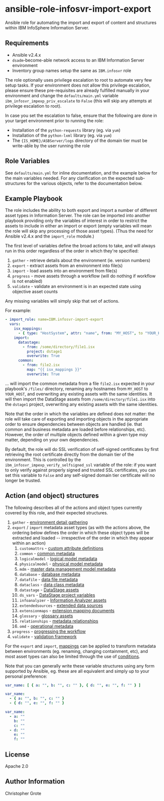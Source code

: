 # ansible-role-infosvr-import-export

Ansible role for automating the import and export of content and structures within IBM InfoSphere Information Server.

## Requirements

- Ansible v2.4.x
- `dsadm`-become-able network access to an IBM Information Server environment
- Inventory group names setup the same as `IBM.infosvr` role

The role optionally uses privilege escalation to root to automate very few setup tasks. If your environment does not allow this privilege escalation, please ensure these pre-requisites are already fulfilled manually in your environment and change the `defaults/main.yml` variable `ibm_infosvr_impexp_priv_escalate` to `False` (this will skip any attempts at privilege escalation to root).

In case you set the escalation to false, ensure that the following are done in your target environment prior to running the role:

- Installation of the `python-requests` library (eg. via `yum`)
- Installation of the `python-lxml` library (eg. via `yum`)
- The `{IS_HOME}/ASBServer/logs` directory of the domain tier must be write-able by the user running the role

## Role Variables

See `defaults/main.yml` for inline documentation, and the example below for the main variables needed. For any clarification on the expected sub-structures for the various objects, refer to the documentation below.

## Example Playbook

The role includes the ability to both export and import a number of different asset types in Information Server. The role can be imported into another playbook providing only the variables of interest in order to restrict the assets to include in either an import or export (empty variables will mean the role will skip any processing of those asset types). (Thus the need for Ansible v2.4.x and the `import_role` module.)

The first level of variables define the broad actions to take, and will always run in this order regardless of the order in which they're specified:

1. `gather` - retrieve details about the environment (ie. version numbers)
1. `export` - extract assets from an environment into file(s)
1. `import` - load assets into an environment from file(s)
1. `progress` - move assets through a workflow (will do nothing if workflow is not enabled)
1. `validate` - validate an environment is in an expected state using objective asset counts

Any missing variables will simply skip that set of actions.

For example:

```yml
- import_role: name=IBM.infosvr-import-export
  vars:
    isx_mappings:
      - { type: "HostSystem", attr: "name", from: "MY_HOST", to "YOUR_HOST" }
    import:
      datastage:
        - from: /some/directory/file1.isx
          project: dstage1
          overwrite: True
      common:
        - from: file2.isx
          map: "{{ isx_mappings }}"
          overwrite: True
```

... will import the common metadata from a file `file2.isx` expected in your playbook's `/files/` directory, renaming any hostnames from `MY_HOST` to `YOUR_HOST`, and overwriting any existing assets with the same identities. It will then import the DataStage assets from `/some/directory/file1.isx` into the `dstage1` project, overwriting any existing assets with the same identities.

Note that the order in which the variables are defined does not matter: the role will take care of exporting and importing objects in the appropriate order to ensure dependencies between objects are handled (ie. that common and business metadata are loaded before relationships, etc). However, the order of multiple objects defined within a given type _may_ matter, depending on your own dependencies.

By default, the role will do SSL verification of self-signed certificates by first retrieving the root certificate directly from the domain tier of the environment. This is controlled by the `ibm_infosvr_impexp_verify_selfsigned_ssl` variable of the role: if you want to only verify against properly signed and trusted SSL certificates, you can set this variable to `False` and any self-signed domain tier certificate will no longer be trusted.

## Action (and object) structures

The following describes all of the actions and object types currently covered by this role, and their expected structures.

1. `gather` - [environment detail gathering](docs/gather.md)
1. `export` / `import` metadata asset types (as with the actions above, the ordering below defines the order in which these object types will be extracted and loaded -- irrespective of the order in which they appear within an action)
    1. `customattrs` - [custom attribute definitions](docs/customattrs.md)
    1. `common` - [common metadata](docs/common.md)
    1. `logicalmodel` - [logical model metadata](docs/logicalmodel.md)
    1. `physicalmodel` - [physical model metadata](docs/physicalmodel.md)
    1. `mdm` - [master data management model metadata](docs/mdm.md)
    1. `database` - [database metadata](docs/database.md)
    1. `datafile` - [data file metadata](docs/datafile.md)
    1. `dataclass` - [data class metadata](docs/dataclass.md)
    1. `datastage` - [DataStage assets](docs/datastage.md)
    1. `ds_vars` - [DataStage project variables](docs/ds_vars.md)
    1. `infoanalyzer` - [Information Analyzer assets](docs/infoanalyzer.md)
    1. `extendedsources` - [extended data sources](docs/extendedsources.md)
    1. `extensionmaps` - [extension mapping documents](docs/extensionmaps.md)
    1. `glossary` - [glossary assets](docs/glossary.md)
    1. `relationships` - [metadata relationships](docs/relationships.md)
    1. `omd` - [operational metadata](docs/omd.md)
1. `progress` - [progressing the workflow](docs/progress.md)
1. `validate` - [validation framework](docs/validate.md)

For the `export` and `import`, [mappings](docs/mappings.md) can be applied to transform metadata between environments (eg. renaming, changing containment, etc), and most asset types can also be limited through the use of [conditions](docs/conditions.md).

Note that you can generally write these variable structures using any form supported by Ansible, eg. these are all equivalent and simply up to your personal preference:

```yml
var_name: [ { a: "", b: "", c: "" }, { d: "", e: "", f: "" } ]

var_name:
  - { a: "", b: "", c: "" }
  - { d: "", e: "", f: "" }

var_name:
  - a: ""
    b: ""
    c: ""
  - d: ""
    e: ""
    f: ""
```

## License

Apache 2.0

## Author Information

Christopher Grote
